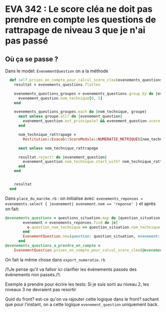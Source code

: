 # EVA 342 : Le score cléa ne doit pas prendre en compte les questions de rattrapage de niveau 3 que je n'ai pas passé


## Où ça se passe ?

Dans le model: `EvenementQuestion`
on a la méthode 
```ruby
  def self.prises_en_compte_pour_calcul_score_clea(evenements_questions) # rubocop:disable all
    resultat = evenements_questions.flatten

    evenements_questions_groupes = evenements_questions.group_by do |evenement_question|
      evenement_question.nom_technique[0, 5]
    end

    evenements_questions_groupes.each do |nom_technique, groupe|
      next unless groupe.all? do |evenement_question|
        evenement_question.est_principale? && evenement_question.score.positive?
      end

      nom_technique_rattrapage =
        Restitution::Evacob::ScoreModule::NUMERATIE_METRIQUES[nom_technique]

      next unless nom_technique_rattrapage

      resultat.reject! do |evenement_question|
        evenement_question.nom_technique.start_with? nom_technique_rattrapage
      end
    end


    resultat
  end
```

Dans `place_du_marche.rb` :
on initialise avec:
`evenements_reponses = evenements.select { |evenement| evenement.nom == 'reponse' }`
et après on fait:
```ruby
@evenements_questions = questions_situation.map do |question_situation|
        evenement = evenements_reponses.find do |e|
          e.question_nom_technique == question_situation.nom_technique
        end
        EvenementQuestion.new(question: question_situation, evenement: evenement)
      end
@evenements_questions_a_prendre_en_compte =
    EvenementQuestion.prises_en_compte_pour_calcul_score_clea(@evenements_questions)
```

On fait la même chose dans `export_numeratie.rb`


/!\Je pense qu'il va falloir ici clarifier les évènements passés des évènements non passés./!\

Exemple à prendre pour écrire les tests:
Si je suis sorti au niveau 2, les niveaux 3 ne devraient pas resortir


Quid du front? est-ce qu'on va rajouter cette logique dans le front? sachant que pour l'instant, on a cette logique `evenement_question` uniquement back.

